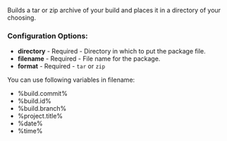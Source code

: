 Builds a tar or zip archive of your build and places it in a directory of your choosing.

### Configuration Options:

* **directory** - Required - Directory in which to put the package file.
* **filename** - Required - File name for the package.
* **format** - Required - `tar` or `zip`

You can use following variables in filename:

* %build.commit%
* %build.id%
* %build.branch%
* %project.title%
* %date%
* %time%